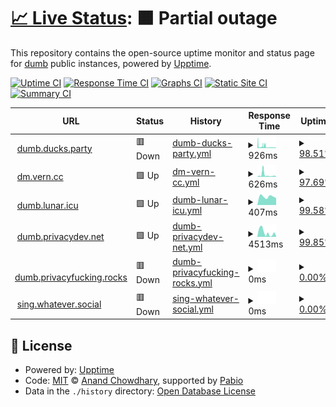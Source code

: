# [📈 Live Status](https://rramiachraf.github.io/dumb-instances): <!--live status--> **🟧 Partial outage**

This repository contains the open-source uptime monitor and status page for [dumb](https://github.com/rramiachraf/dumb) public instances, powered by [Upptime](https://github.com/upptime/upptime).

[![Uptime CI](https://github.com/rramiachraf/dumb-instances/workflows/Uptime%20CI/badge.svg)](https://github.com/rramiachraf/dumb-instances/actions?query=workflow%3A%22Uptime+CI%22)
[![Response Time CI](https://github.com/rramiachraf/dumb-instances/workflows/Response%20Time%20CI/badge.svg)](https://github.com/rramiachraf/dumb-instances/actions?query=workflow%3A%22Response+Time+CI%22)
[![Graphs CI](https://github.com/rramiachraf/dumb-instances/workflows/Graphs%20CI/badge.svg)](https://github.com/rramiachraf/dumb-instances/actions?query=workflow%3A%22Graphs+CI%22)
[![Static Site CI](https://github.com/rramiachraf/dumb-instances/workflows/Static%20Site%20CI/badge.svg)](https://github.com/rramiachraf/dumb-instances/actions?query=workflow%3A%22Static+Site+CI%22)
[![Summary CI](https://github.com/rramiachraf/dumb-instances/workflows/Summary%20CI/badge.svg)](https://github.com/rramiachraf/dumb-instances/actions?query=workflow%3A%22Summary+CI%22)

<!--start: status pages-->
<!-- This summary is generated by Upptime (https://github.com/upptime/upptime) -->
<!-- Do not edit this manually, your changes will be overwritten -->
<!-- prettier-ignore -->
| URL | Status | History | Response Time | Uptime |
| --- | ------ | ------- | ------------- | ------ |
| <img alt="" src="https://icons.duckduckgo.com/ip3/dumb.ducks.party.ico" height="13"> [dumb.ducks.party](https://dumb.ducks.party) | 🟥 Down | [dumb-ducks-party.yml](https://github.com/rramiachraf/dumb-instances/commits/HEAD/history/dumb-ducks-party.yml) | <details><summary><img alt="Response time graph" src="./graphs/dumb-ducks-party/response-time-week.png" height="20"> 926ms</summary><br><a href="https://rramiachraf.github.io/dumb-instances/history/dumb-ducks-party"><img alt="Response time 733" src="https://img.shields.io/endpoint?url=https%3A%2F%2Fraw.githubusercontent.com%2Frramiachraf%2Fdumb-instances%2FHEAD%2Fapi%2Fdumb-ducks-party%2Fresponse-time.json"></a><br><a href="https://rramiachraf.github.io/dumb-instances/history/dumb-ducks-party"><img alt="24-hour response time 536" src="https://img.shields.io/endpoint?url=https%3A%2F%2Fraw.githubusercontent.com%2Frramiachraf%2Fdumb-instances%2FHEAD%2Fapi%2Fdumb-ducks-party%2Fresponse-time-day.json"></a><br><a href="https://rramiachraf.github.io/dumb-instances/history/dumb-ducks-party"><img alt="7-day response time 926" src="https://img.shields.io/endpoint?url=https%3A%2F%2Fraw.githubusercontent.com%2Frramiachraf%2Fdumb-instances%2FHEAD%2Fapi%2Fdumb-ducks-party%2Fresponse-time-week.json"></a><br><a href="https://rramiachraf.github.io/dumb-instances/history/dumb-ducks-party"><img alt="30-day response time 926" src="https://img.shields.io/endpoint?url=https%3A%2F%2Fraw.githubusercontent.com%2Frramiachraf%2Fdumb-instances%2FHEAD%2Fapi%2Fdumb-ducks-party%2Fresponse-time-month.json"></a><br><a href="https://rramiachraf.github.io/dumb-instances/history/dumb-ducks-party"><img alt="1-year response time 733" src="https://img.shields.io/endpoint?url=https%3A%2F%2Fraw.githubusercontent.com%2Frramiachraf%2Fdumb-instances%2FHEAD%2Fapi%2Fdumb-ducks-party%2Fresponse-time-year.json"></a></details> | <details><summary><a href="https://rramiachraf.github.io/dumb-instances/history/dumb-ducks-party">98.51%</a></summary><a href="https://rramiachraf.github.io/dumb-instances/history/dumb-ducks-party"><img alt="All-time uptime 98.94%" src="https://img.shields.io/endpoint?url=https%3A%2F%2Fraw.githubusercontent.com%2Frramiachraf%2Fdumb-instances%2FHEAD%2Fapi%2Fdumb-ducks-party%2Fuptime.json"></a><br><a href="https://rramiachraf.github.io/dumb-instances/history/dumb-ducks-party"><img alt="24-hour uptime 95.44%" src="https://img.shields.io/endpoint?url=https%3A%2F%2Fraw.githubusercontent.com%2Frramiachraf%2Fdumb-instances%2FHEAD%2Fapi%2Fdumb-ducks-party%2Fuptime-day.json"></a><br><a href="https://rramiachraf.github.io/dumb-instances/history/dumb-ducks-party"><img alt="7-day uptime 98.51%" src="https://img.shields.io/endpoint?url=https%3A%2F%2Fraw.githubusercontent.com%2Frramiachraf%2Fdumb-instances%2FHEAD%2Fapi%2Fdumb-ducks-party%2Fuptime-week.json"></a><br><a href="https://rramiachraf.github.io/dumb-instances/history/dumb-ducks-party"><img alt="30-day uptime 99.41%" src="https://img.shields.io/endpoint?url=https%3A%2F%2Fraw.githubusercontent.com%2Frramiachraf%2Fdumb-instances%2FHEAD%2Fapi%2Fdumb-ducks-party%2Fuptime-month.json"></a><br><a href="https://rramiachraf.github.io/dumb-instances/history/dumb-ducks-party"><img alt="1-year uptime 98.94%" src="https://img.shields.io/endpoint?url=https%3A%2F%2Fraw.githubusercontent.com%2Frramiachraf%2Fdumb-instances%2FHEAD%2Fapi%2Fdumb-ducks-party%2Fuptime-year.json"></a></details>
| <img alt="" src="https://icons.duckduckgo.com/ip3/dm.vern.cc.ico" height="13"> [dm.vern.cc](https://dm.vern.cc) | 🟩 Up | [dm-vern-cc.yml](https://github.com/rramiachraf/dumb-instances/commits/HEAD/history/dm-vern-cc.yml) | <details><summary><img alt="Response time graph" src="./graphs/dm-vern-cc/response-time-week.png" height="20"> 626ms</summary><br><a href="https://rramiachraf.github.io/dumb-instances/history/dm-vern-cc"><img alt="Response time 940" src="https://img.shields.io/endpoint?url=https%3A%2F%2Fraw.githubusercontent.com%2Frramiachraf%2Fdumb-instances%2FHEAD%2Fapi%2Fdm-vern-cc%2Fresponse-time.json"></a><br><a href="https://rramiachraf.github.io/dumb-instances/history/dm-vern-cc"><img alt="24-hour response time 85" src="https://img.shields.io/endpoint?url=https%3A%2F%2Fraw.githubusercontent.com%2Frramiachraf%2Fdumb-instances%2FHEAD%2Fapi%2Fdm-vern-cc%2Fresponse-time-day.json"></a><br><a href="https://rramiachraf.github.io/dumb-instances/history/dm-vern-cc"><img alt="7-day response time 626" src="https://img.shields.io/endpoint?url=https%3A%2F%2Fraw.githubusercontent.com%2Frramiachraf%2Fdumb-instances%2FHEAD%2Fapi%2Fdm-vern-cc%2Fresponse-time-week.json"></a><br><a href="https://rramiachraf.github.io/dumb-instances/history/dm-vern-cc"><img alt="30-day response time 853" src="https://img.shields.io/endpoint?url=https%3A%2F%2Fraw.githubusercontent.com%2Frramiachraf%2Fdumb-instances%2FHEAD%2Fapi%2Fdm-vern-cc%2Fresponse-time-month.json"></a><br><a href="https://rramiachraf.github.io/dumb-instances/history/dm-vern-cc"><img alt="1-year response time 940" src="https://img.shields.io/endpoint?url=https%3A%2F%2Fraw.githubusercontent.com%2Frramiachraf%2Fdumb-instances%2FHEAD%2Fapi%2Fdm-vern-cc%2Fresponse-time-year.json"></a></details> | <details><summary><a href="https://rramiachraf.github.io/dumb-instances/history/dm-vern-cc">97.69%</a></summary><a href="https://rramiachraf.github.io/dumb-instances/history/dm-vern-cc"><img alt="All-time uptime 92.47%" src="https://img.shields.io/endpoint?url=https%3A%2F%2Fraw.githubusercontent.com%2Frramiachraf%2Fdumb-instances%2FHEAD%2Fapi%2Fdm-vern-cc%2Fuptime.json"></a><br><a href="https://rramiachraf.github.io/dumb-instances/history/dm-vern-cc"><img alt="24-hour uptime 100.00%" src="https://img.shields.io/endpoint?url=https%3A%2F%2Fraw.githubusercontent.com%2Frramiachraf%2Fdumb-instances%2FHEAD%2Fapi%2Fdm-vern-cc%2Fuptime-day.json"></a><br><a href="https://rramiachraf.github.io/dumb-instances/history/dm-vern-cc"><img alt="7-day uptime 97.69%" src="https://img.shields.io/endpoint?url=https%3A%2F%2Fraw.githubusercontent.com%2Frramiachraf%2Fdumb-instances%2FHEAD%2Fapi%2Fdm-vern-cc%2Fuptime-week.json"></a><br><a href="https://rramiachraf.github.io/dumb-instances/history/dm-vern-cc"><img alt="30-day uptime 97.85%" src="https://img.shields.io/endpoint?url=https%3A%2F%2Fraw.githubusercontent.com%2Frramiachraf%2Fdumb-instances%2FHEAD%2Fapi%2Fdm-vern-cc%2Fuptime-month.json"></a><br><a href="https://rramiachraf.github.io/dumb-instances/history/dm-vern-cc"><img alt="1-year uptime 92.47%" src="https://img.shields.io/endpoint?url=https%3A%2F%2Fraw.githubusercontent.com%2Frramiachraf%2Fdumb-instances%2FHEAD%2Fapi%2Fdm-vern-cc%2Fuptime-year.json"></a></details>
| <img alt="" src="https://icons.duckduckgo.com/ip3/dumb.lunar.icu.ico" height="13"> [dumb.lunar.icu](https://dumb.lunar.icu) | 🟩 Up | [dumb-lunar-icu.yml](https://github.com/rramiachraf/dumb-instances/commits/HEAD/history/dumb-lunar-icu.yml) | <details><summary><img alt="Response time graph" src="./graphs/dumb-lunar-icu/response-time-week.png" height="20"> 407ms</summary><br><a href="https://rramiachraf.github.io/dumb-instances/history/dumb-lunar-icu"><img alt="Response time 453" src="https://img.shields.io/endpoint?url=https%3A%2F%2Fraw.githubusercontent.com%2Frramiachraf%2Fdumb-instances%2FHEAD%2Fapi%2Fdumb-lunar-icu%2Fresponse-time.json"></a><br><a href="https://rramiachraf.github.io/dumb-instances/history/dumb-lunar-icu"><img alt="24-hour response time 409" src="https://img.shields.io/endpoint?url=https%3A%2F%2Fraw.githubusercontent.com%2Frramiachraf%2Fdumb-instances%2FHEAD%2Fapi%2Fdumb-lunar-icu%2Fresponse-time-day.json"></a><br><a href="https://rramiachraf.github.io/dumb-instances/history/dumb-lunar-icu"><img alt="7-day response time 407" src="https://img.shields.io/endpoint?url=https%3A%2F%2Fraw.githubusercontent.com%2Frramiachraf%2Fdumb-instances%2FHEAD%2Fapi%2Fdumb-lunar-icu%2Fresponse-time-week.json"></a><br><a href="https://rramiachraf.github.io/dumb-instances/history/dumb-lunar-icu"><img alt="30-day response time 463" src="https://img.shields.io/endpoint?url=https%3A%2F%2Fraw.githubusercontent.com%2Frramiachraf%2Fdumb-instances%2FHEAD%2Fapi%2Fdumb-lunar-icu%2Fresponse-time-month.json"></a><br><a href="https://rramiachraf.github.io/dumb-instances/history/dumb-lunar-icu"><img alt="1-year response time 453" src="https://img.shields.io/endpoint?url=https%3A%2F%2Fraw.githubusercontent.com%2Frramiachraf%2Fdumb-instances%2FHEAD%2Fapi%2Fdumb-lunar-icu%2Fresponse-time-year.json"></a></details> | <details><summary><a href="https://rramiachraf.github.io/dumb-instances/history/dumb-lunar-icu">99.58%</a></summary><a href="https://rramiachraf.github.io/dumb-instances/history/dumb-lunar-icu"><img alt="All-time uptime 99.11%" src="https://img.shields.io/endpoint?url=https%3A%2F%2Fraw.githubusercontent.com%2Frramiachraf%2Fdumb-instances%2FHEAD%2Fapi%2Fdumb-lunar-icu%2Fuptime.json"></a><br><a href="https://rramiachraf.github.io/dumb-instances/history/dumb-lunar-icu"><img alt="24-hour uptime 97.09%" src="https://img.shields.io/endpoint?url=https%3A%2F%2Fraw.githubusercontent.com%2Frramiachraf%2Fdumb-instances%2FHEAD%2Fapi%2Fdumb-lunar-icu%2Fuptime-day.json"></a><br><a href="https://rramiachraf.github.io/dumb-instances/history/dumb-lunar-icu"><img alt="7-day uptime 99.58%" src="https://img.shields.io/endpoint?url=https%3A%2F%2Fraw.githubusercontent.com%2Frramiachraf%2Fdumb-instances%2FHEAD%2Fapi%2Fdumb-lunar-icu%2Fuptime-week.json"></a><br><a href="https://rramiachraf.github.io/dumb-instances/history/dumb-lunar-icu"><img alt="30-day uptime 99.90%" src="https://img.shields.io/endpoint?url=https%3A%2F%2Fraw.githubusercontent.com%2Frramiachraf%2Fdumb-instances%2FHEAD%2Fapi%2Fdumb-lunar-icu%2Fuptime-month.json"></a><br><a href="https://rramiachraf.github.io/dumb-instances/history/dumb-lunar-icu"><img alt="1-year uptime 99.11%" src="https://img.shields.io/endpoint?url=https%3A%2F%2Fraw.githubusercontent.com%2Frramiachraf%2Fdumb-instances%2FHEAD%2Fapi%2Fdumb-lunar-icu%2Fuptime-year.json"></a></details>
| <img alt="" src="https://icons.duckduckgo.com/ip3/dumb.privacydev.net.ico" height="13"> [dumb.privacydev.net](https://dumb.privacydev.net) | 🟩 Up | [dumb-privacydev-net.yml](https://github.com/rramiachraf/dumb-instances/commits/HEAD/history/dumb-privacydev-net.yml) | <details><summary><img alt="Response time graph" src="./graphs/dumb-privacydev-net/response-time-week.png" height="20"> 4513ms</summary><br><a href="https://rramiachraf.github.io/dumb-instances/history/dumb-privacydev-net"><img alt="Response time 2277" src="https://img.shields.io/endpoint?url=https%3A%2F%2Fraw.githubusercontent.com%2Frramiachraf%2Fdumb-instances%2FHEAD%2Fapi%2Fdumb-privacydev-net%2Fresponse-time.json"></a><br><a href="https://rramiachraf.github.io/dumb-instances/history/dumb-privacydev-net"><img alt="24-hour response time 808" src="https://img.shields.io/endpoint?url=https%3A%2F%2Fraw.githubusercontent.com%2Frramiachraf%2Fdumb-instances%2FHEAD%2Fapi%2Fdumb-privacydev-net%2Fresponse-time-day.json"></a><br><a href="https://rramiachraf.github.io/dumb-instances/history/dumb-privacydev-net"><img alt="7-day response time 4513" src="https://img.shields.io/endpoint?url=https%3A%2F%2Fraw.githubusercontent.com%2Frramiachraf%2Fdumb-instances%2FHEAD%2Fapi%2Fdumb-privacydev-net%2Fresponse-time-week.json"></a><br><a href="https://rramiachraf.github.io/dumb-instances/history/dumb-privacydev-net"><img alt="30-day response time 3635" src="https://img.shields.io/endpoint?url=https%3A%2F%2Fraw.githubusercontent.com%2Frramiachraf%2Fdumb-instances%2FHEAD%2Fapi%2Fdumb-privacydev-net%2Fresponse-time-month.json"></a><br><a href="https://rramiachraf.github.io/dumb-instances/history/dumb-privacydev-net"><img alt="1-year response time 2277" src="https://img.shields.io/endpoint?url=https%3A%2F%2Fraw.githubusercontent.com%2Frramiachraf%2Fdumb-instances%2FHEAD%2Fapi%2Fdumb-privacydev-net%2Fresponse-time-year.json"></a></details> | <details><summary><a href="https://rramiachraf.github.io/dumb-instances/history/dumb-privacydev-net">99.85%</a></summary><a href="https://rramiachraf.github.io/dumb-instances/history/dumb-privacydev-net"><img alt="All-time uptime 99.92%" src="https://img.shields.io/endpoint?url=https%3A%2F%2Fraw.githubusercontent.com%2Frramiachraf%2Fdumb-instances%2FHEAD%2Fapi%2Fdumb-privacydev-net%2Fuptime.json"></a><br><a href="https://rramiachraf.github.io/dumb-instances/history/dumb-privacydev-net"><img alt="24-hour uptime 100.00%" src="https://img.shields.io/endpoint?url=https%3A%2F%2Fraw.githubusercontent.com%2Frramiachraf%2Fdumb-instances%2FHEAD%2Fapi%2Fdumb-privacydev-net%2Fuptime-day.json"></a><br><a href="https://rramiachraf.github.io/dumb-instances/history/dumb-privacydev-net"><img alt="7-day uptime 99.85%" src="https://img.shields.io/endpoint?url=https%3A%2F%2Fraw.githubusercontent.com%2Frramiachraf%2Fdumb-instances%2FHEAD%2Fapi%2Fdumb-privacydev-net%2Fuptime-week.json"></a><br><a href="https://rramiachraf.github.io/dumb-instances/history/dumb-privacydev-net"><img alt="30-day uptime 99.79%" src="https://img.shields.io/endpoint?url=https%3A%2F%2Fraw.githubusercontent.com%2Frramiachraf%2Fdumb-instances%2FHEAD%2Fapi%2Fdumb-privacydev-net%2Fuptime-month.json"></a><br><a href="https://rramiachraf.github.io/dumb-instances/history/dumb-privacydev-net"><img alt="1-year uptime 99.92%" src="https://img.shields.io/endpoint?url=https%3A%2F%2Fraw.githubusercontent.com%2Frramiachraf%2Fdumb-instances%2FHEAD%2Fapi%2Fdumb-privacydev-net%2Fuptime-year.json"></a></details>
| <img alt="" src="https://icons.duckduckgo.com/ip3/dumb.privacyfucking.rocks.ico" height="13"> [dumb.privacyfucking.rocks](https://dumb.privacyfucking.rocks) | 🟥 Down | [dumb-privacyfucking-rocks.yml](https://github.com/rramiachraf/dumb-instances/commits/HEAD/history/dumb-privacyfucking-rocks.yml) | <details><summary><img alt="Response time graph" src="./graphs/dumb-privacyfucking-rocks/response-time-week.png" height="20"> 0ms</summary><br><a href="https://rramiachraf.github.io/dumb-instances/history/dumb-privacyfucking-rocks"><img alt="Response time 546" src="https://img.shields.io/endpoint?url=https%3A%2F%2Fraw.githubusercontent.com%2Frramiachraf%2Fdumb-instances%2FHEAD%2Fapi%2Fdumb-privacyfucking-rocks%2Fresponse-time.json"></a><br><a href="https://rramiachraf.github.io/dumb-instances/history/dumb-privacyfucking-rocks"><img alt="24-hour response time 0" src="https://img.shields.io/endpoint?url=https%3A%2F%2Fraw.githubusercontent.com%2Frramiachraf%2Fdumb-instances%2FHEAD%2Fapi%2Fdumb-privacyfucking-rocks%2Fresponse-time-day.json"></a><br><a href="https://rramiachraf.github.io/dumb-instances/history/dumb-privacyfucking-rocks"><img alt="7-day response time 0" src="https://img.shields.io/endpoint?url=https%3A%2F%2Fraw.githubusercontent.com%2Frramiachraf%2Fdumb-instances%2FHEAD%2Fapi%2Fdumb-privacyfucking-rocks%2Fresponse-time-week.json"></a><br><a href="https://rramiachraf.github.io/dumb-instances/history/dumb-privacyfucking-rocks"><img alt="30-day response time 0" src="https://img.shields.io/endpoint?url=https%3A%2F%2Fraw.githubusercontent.com%2Frramiachraf%2Fdumb-instances%2FHEAD%2Fapi%2Fdumb-privacyfucking-rocks%2Fresponse-time-month.json"></a><br><a href="https://rramiachraf.github.io/dumb-instances/history/dumb-privacyfucking-rocks"><img alt="1-year response time 546" src="https://img.shields.io/endpoint?url=https%3A%2F%2Fraw.githubusercontent.com%2Frramiachraf%2Fdumb-instances%2FHEAD%2Fapi%2Fdumb-privacyfucking-rocks%2Fresponse-time-year.json"></a></details> | <details><summary><a href="https://rramiachraf.github.io/dumb-instances/history/dumb-privacyfucking-rocks">0.00%</a></summary><a href="https://rramiachraf.github.io/dumb-instances/history/dumb-privacyfucking-rocks"><img alt="All-time uptime 3.97%" src="https://img.shields.io/endpoint?url=https%3A%2F%2Fraw.githubusercontent.com%2Frramiachraf%2Fdumb-instances%2FHEAD%2Fapi%2Fdumb-privacyfucking-rocks%2Fuptime.json"></a><br><a href="https://rramiachraf.github.io/dumb-instances/history/dumb-privacyfucking-rocks"><img alt="24-hour uptime 0.00%" src="https://img.shields.io/endpoint?url=https%3A%2F%2Fraw.githubusercontent.com%2Frramiachraf%2Fdumb-instances%2FHEAD%2Fapi%2Fdumb-privacyfucking-rocks%2Fuptime-day.json"></a><br><a href="https://rramiachraf.github.io/dumb-instances/history/dumb-privacyfucking-rocks"><img alt="7-day uptime 0.00%" src="https://img.shields.io/endpoint?url=https%3A%2F%2Fraw.githubusercontent.com%2Frramiachraf%2Fdumb-instances%2FHEAD%2Fapi%2Fdumb-privacyfucking-rocks%2Fuptime-week.json"></a><br><a href="https://rramiachraf.github.io/dumb-instances/history/dumb-privacyfucking-rocks"><img alt="30-day uptime 0.00%" src="https://img.shields.io/endpoint?url=https%3A%2F%2Fraw.githubusercontent.com%2Frramiachraf%2Fdumb-instances%2FHEAD%2Fapi%2Fdumb-privacyfucking-rocks%2Fuptime-month.json"></a><br><a href="https://rramiachraf.github.io/dumb-instances/history/dumb-privacyfucking-rocks"><img alt="1-year uptime 3.97%" src="https://img.shields.io/endpoint?url=https%3A%2F%2Fraw.githubusercontent.com%2Frramiachraf%2Fdumb-instances%2FHEAD%2Fapi%2Fdumb-privacyfucking-rocks%2Fuptime-year.json"></a></details>
| <img alt="" src="https://icons.duckduckgo.com/ip3/sing.whatever.social.ico" height="13"> [sing.whatever.social](https://sing.whatever.social) | 🟥 Down | [sing-whatever-social.yml](https://github.com/rramiachraf/dumb-instances/commits/HEAD/history/sing-whatever-social.yml) | <details><summary><img alt="Response time graph" src="./graphs/sing-whatever-social/response-time-week.png" height="20"> 0ms</summary><br><a href="https://rramiachraf.github.io/dumb-instances/history/sing-whatever-social"><img alt="Response time 0" src="https://img.shields.io/endpoint?url=https%3A%2F%2Fraw.githubusercontent.com%2Frramiachraf%2Fdumb-instances%2FHEAD%2Fapi%2Fsing-whatever-social%2Fresponse-time.json"></a><br><a href="https://rramiachraf.github.io/dumb-instances/history/sing-whatever-social"><img alt="24-hour response time 0" src="https://img.shields.io/endpoint?url=https%3A%2F%2Fraw.githubusercontent.com%2Frramiachraf%2Fdumb-instances%2FHEAD%2Fapi%2Fsing-whatever-social%2Fresponse-time-day.json"></a><br><a href="https://rramiachraf.github.io/dumb-instances/history/sing-whatever-social"><img alt="7-day response time 0" src="https://img.shields.io/endpoint?url=https%3A%2F%2Fraw.githubusercontent.com%2Frramiachraf%2Fdumb-instances%2FHEAD%2Fapi%2Fsing-whatever-social%2Fresponse-time-week.json"></a><br><a href="https://rramiachraf.github.io/dumb-instances/history/sing-whatever-social"><img alt="30-day response time 0" src="https://img.shields.io/endpoint?url=https%3A%2F%2Fraw.githubusercontent.com%2Frramiachraf%2Fdumb-instances%2FHEAD%2Fapi%2Fsing-whatever-social%2Fresponse-time-month.json"></a><br><a href="https://rramiachraf.github.io/dumb-instances/history/sing-whatever-social"><img alt="1-year response time 0" src="https://img.shields.io/endpoint?url=https%3A%2F%2Fraw.githubusercontent.com%2Frramiachraf%2Fdumb-instances%2FHEAD%2Fapi%2Fsing-whatever-social%2Fresponse-time-year.json"></a></details> | <details><summary><a href="https://rramiachraf.github.io/dumb-instances/history/sing-whatever-social">0.00%</a></summary><a href="https://rramiachraf.github.io/dumb-instances/history/sing-whatever-social"><img alt="All-time uptime 0.00%" src="https://img.shields.io/endpoint?url=https%3A%2F%2Fraw.githubusercontent.com%2Frramiachraf%2Fdumb-instances%2FHEAD%2Fapi%2Fsing-whatever-social%2Fuptime.json"></a><br><a href="https://rramiachraf.github.io/dumb-instances/history/sing-whatever-social"><img alt="24-hour uptime 0.00%" src="https://img.shields.io/endpoint?url=https%3A%2F%2Fraw.githubusercontent.com%2Frramiachraf%2Fdumb-instances%2FHEAD%2Fapi%2Fsing-whatever-social%2Fuptime-day.json"></a><br><a href="https://rramiachraf.github.io/dumb-instances/history/sing-whatever-social"><img alt="7-day uptime 0.00%" src="https://img.shields.io/endpoint?url=https%3A%2F%2Fraw.githubusercontent.com%2Frramiachraf%2Fdumb-instances%2FHEAD%2Fapi%2Fsing-whatever-social%2Fuptime-week.json"></a><br><a href="https://rramiachraf.github.io/dumb-instances/history/sing-whatever-social"><img alt="30-day uptime 0.00%" src="https://img.shields.io/endpoint?url=https%3A%2F%2Fraw.githubusercontent.com%2Frramiachraf%2Fdumb-instances%2FHEAD%2Fapi%2Fsing-whatever-social%2Fuptime-month.json"></a><br><a href="https://rramiachraf.github.io/dumb-instances/history/sing-whatever-social"><img alt="1-year uptime 0.00%" src="https://img.shields.io/endpoint?url=https%3A%2F%2Fraw.githubusercontent.com%2Frramiachraf%2Fdumb-instances%2FHEAD%2Fapi%2Fsing-whatever-social%2Fuptime-year.json"></a></details>

<!--end: status pages-->

## 📄 License

- Powered by: [Upptime](https://github.com/upptime/upptime)
- Code: [MIT](./LICENSE) © [Anand Chowdhary](https://anandchowdhary.com), supported by [Pabio](https://pabio.com)
- Data in the `./history` directory: [Open Database License](https://opendatacommons.org/licenses/odbl/1-0/)
